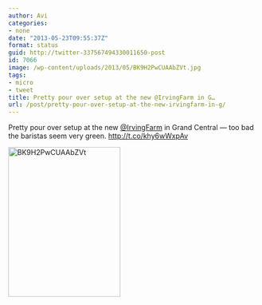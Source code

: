 ```yaml
---
author: Avi
categories:
- none
date: "2013-05-23T09:55:37Z"
format: status
guid: http://twitter-337567494330011650-post
id: 7066
image: /wp-content/uploads/2013/05/BK9H2PwCUAAbZVt.jpg
tags:
- micro
- tweet
title: Pretty pour over setup at the new @IrvingFarm in G…
url: /post/pretty-pour-over-setup-at-the-new-irvingfarm-in-g/
---
```

Pretty pour over setup at the new [@IrvingFarm](http://twitter.com/IrvingFarm) in Grand Central — too bad the baristas seem very green. http://t.co/khy6wWxpAv

<img width="225" height="300" src="http://aviflax.com/wp-content/uploads/2013/05/BK9H2PwCUAAbZVt.jpg" class="attachment-medium" alt="BK9H2PwCUAAbZVt" />